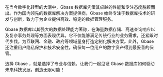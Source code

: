 在当今数字化转型的大潮中，Gbase 数据库凭借其卓越的性能和专注态度脱颖而出。作为国内领先的数据库解决方案提供商，Gbase 始终专注于数据库技术的研发与创新，致力于为企业提供高效、稳定的数据管理服务。

Gbase 数据库以其强大的数据处理能力著称，在海量数据存储、高速查询响应以及复杂事务处理等方面表现优异。它不仅能够满足传统行业的业务需求，还紧跟时代步伐，为互联网、金融、政府等领域量身打造定制化解决方案。此外，Gbase 还注重用户隐私保护和技术安全性，确保每一位用户的数字资产得到最妥善的保管。

选择 Gbase ，就是选择了专业与信赖。让我们一起见证 Gbase 数据库如何驱动未来科技发展，创造无限可能！